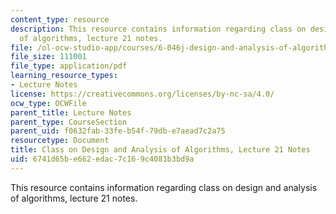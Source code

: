 ```yaml
---
content_type: resource
description: This resource contains information regarding class on design and analysis
  of algorithms, lecture 21 notes.
file: /ol-ocw-studio-app/courses/6-046j-design-and-analysis-of-algorithms-spring-2015/6741d65be662edac7c169c4081b3bd9a_MIT6_046JS15_lec21.pdf
file_size: 111001
file_type: application/pdf
learning_resource_types:
- Lecture Notes
license: https://creativecommons.org/licenses/by-nc-sa/4.0/
ocw_type: OCWFile
parent_title: Lecture Notes
parent_type: CourseSection
parent_uid: f0632fab-33fe-b54f-79db-e7aead7c2a75
resourcetype: Document
title: Class on Design and Analysis of Algorithms, Lecture 21 Notes
uid: 6741d65b-e662-edac-7c16-9c4081b3bd9a
---
```

This resource contains information regarding class on design and analysis of algorithms, lecture 21 notes.